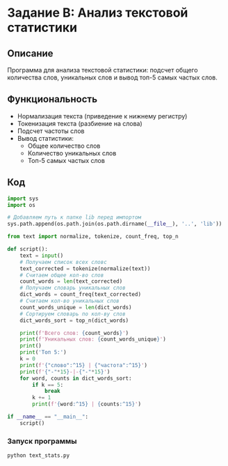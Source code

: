 # Задание B: Анализ текстовой статистики

## Описание
Программа для анализа текстовой статистики: подсчет общего количества слов, уникальных слов и вывод топ-5 самых частых слов.

## Функциональность
- Нормализация текста (приведение к нижнему регистру)
- Токенизация текста (разбиение на слова)
- Подсчет частоты слов
- Вывод статистики:
  - Общее количество слов
  - Количество уникальных слов
  - Топ-5 самых частых слов

## Код
```Python
import sys
import os

# Добавляем путь к папке lib перед импортом
sys.path.append(os.path.join(os.path.dirname(__file__), '..', 'lib'))

from text import normalize, tokenize, count_freq, top_n

def script():
    text = input()
    # Получаем список всех словс
    text_corrected = tokenize(normalize(text))
    # Считаем общее кол-во слов
    count_words = len(text_corrected)
    # Получаем словарь уникальных слов
    dict_words = count_freq(text_corrected)
    # Считаем кол-во уникальных слов
    count_words_unique = len(dict_words)
    # Сортируем словарь по кол-ву слов
    dict_words_sort = top_n(dict_words)

    print(f'Всего слов: {count_words}')
    print(f'Уникальных слов: {count_words_unique}')
    print()
    print('Топ 5:')
    k = 0
    print(f'{"слово":^15} | {"частота":^15}')
    print(f'{"-"*15}-|-{"-"*15}')
    for word, counts in dict_words_sort:
        if k == 5:
            break
        k += 1
        print(f'{word:^15} | {counts:^15}')

if __name__ == "__main__":
    script()
```
### Запуск программы
```bash
python text_stats.py
```

